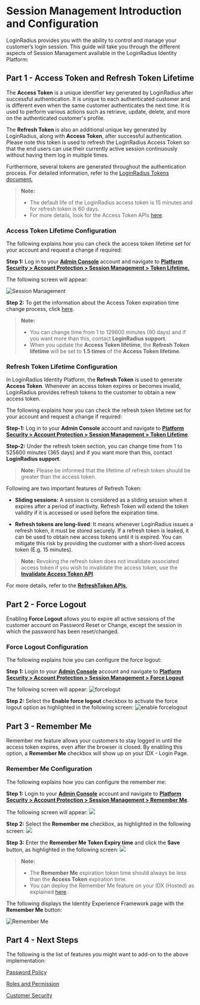 # Session Management Introduction and Configuration


LoginRadius provides you with the ability to control and manage your customer’s login session. This guide will take you through the different aspects of Session Management available in the LoginRadius Identity Platform:

## Part 1 - Access Token and Refresh Token Lifetime

The **Access Token** is a unique identifier key generated by LoginRadius after successful authentication. It is unique to each authenticated customer and is different even when the same customer authenticates the next time. It is used to perform various actions such as retrieve, update, delete, and more on the authenticated customer's profile.

The **Refresh Token** is also an additional unique key generated by LoginRadius, along with **Access Token**, after successful authentication. Please note this token is used to refresh the LoginRadius Access Token so that the end users can use their currently active session continuously without having them log in multiple times. 

Furthermore, several tokens are generated throughout the authentication process. For detailed information, refer to the [LoginRadius Tokens document.](https://www.loginradius.com/docs/infrastructure-and-security/loginradius-tokens/#loginradius-request-token-expiration-15-mins-)

> **Note:** 
> - The default life of the LoginRadius access token is 15 minutes and for refresh token is 60 days. 
> - For more details, look for the Access Token APIs [here](https://www.loginradius.com/docs/api/v2/customer-identity-api/authentication/authentication-overview/).


### Access Token Lifetime Configuration

The following explains how you can check the access token lifetime set for your account and request a change if required:

**Step 1:** Log in to your [**Admin Console**](https://adminconsole.loginradius.com/) account and navigate to [**Platform Security > Account Protection > Session Management > Token Lifetime.**](https://adminconsole.loginradius.com/platform-security/account-protection/session-management/token-lifetime)

The following screen will appear:

![Session Management](https://apidocs.lrcontent.com/images/Session-Management-LoginRadius-User-Dashboard_387376796474871f9a1ca3.13757565.png "Session Management")

**Step 2:** To get the information about the Access Token expiration time change process, click [here](https://www.loginradius.com/docs/api/v2/admin-console/platform-security/session-management/#updatetokenexpirationslidingtokenexpiration1).

> **Note:**
> - You can change time from 1 to 129600 minutes (90 days) and if you want more than this, contact **LoginRadius support**.
> - When you update the **Access Token lifetime**, the **Refresh Token lifetime** will be set to **1.5 times** of the **Access Token lifetime**.

### Refresh Token Lifetime Configuration

In LoginRadius Identity Platform, the **Refresh Token** is used to generate **Access Token**. Whenever an access token expires or becomes invalid, LoginRadius provides refresh tokens to the customer to obtain a new access token.

The following explains how you can check the refresh token lifetime set for your account and request a change if required:

**Step-1:** Log in to your **Admin Console** account and navigate to [**Platform Security > Account Protection > Session Management > Token Lifetime**](https://adminconsole.loginradius.com/platform-security/account-protection/session-management/token-lifetime).

**Step-2:** Under the refresh token section, you can change time from 1 to 525600 minutes (365 days) and if you want more than this, contact **LoginRadius support**.

> **Note:** Please be informed that the lifetime of refresh token should be greater than the access token.

Following are two important features of Refresh Token:

- **Sliding sessions:** A session is considered as a sliding session when it expires after a period of inactivity. Refresh Token will extend the token validity if it is accessed or used before the expiration time. 

- **Refresh tokens are long-lived**: It means whenever LoginRadius issues a refresh token, it must be stored securely. If a refresh token is leaked, it can be used to obtain new access tokens until it is expired. You can mitigate this risk by providing the customer with a short-lived access token (E.g. 15 minutes).

> **Note:** Revoking the refresh token does not invalidate associated access token if you wish to invalidate the access token, use the [**Invalidate Access Token API**](https://www.loginradius.com/docs/api/v2/customer-identity-api/authentication/auth-invalidate-access-token).


For more details, refer to the [**RefreshToken APIs**.](https://www.loginradius.com/docs/api/v2/customer-identity-api/refresh-token/overview/)

## Part 2 - Force Logout


Enabling **Force Logout** allows you to expire all active sessions of the customer account on Password Reset or Change, except the session in which the password has been reset/changed.


### Force Logout Configuration

The following explains how you can configure the force logout:

**Step 1:** Login to your [**Admin Console**](https://adminconsole.loginradius.com/) account and navigate to [**Platform Security > Account Protection > Session Management > Force Logout**](https://adminconsole.loginradius.com/platform-security/account-protection/session-management/force-logout)

The following screen will appear:
![forcelogut](https://apidocs.lrcontent.com/images/11_169255e8138725f3011.18127819.png "force logout")

**Step 2:** Select the **Enable force logout** checkbox to activate the force logout option as highlighted in the following screen:
![enable forcelogout](https://apidocs.lrcontent.com/images/4_234755e7fa5b1ca58a1.19654122.png "e")

## Part 3 - Remember Me

Remember me feature allows your customers to stay logged in until the access token expires,  even after the browser is closed. By enabling this option, a **Remember Me** checkbox will show up on your IDX - Login Page.


### Remember Me Configuration
The following explains how you can configure the remember me:

**Step 1:** Login to your [**Admin Console**](https://adminconsole.loginradius.com/) account and navigate to [**Platform Security > Account Protection > Session Management > Remember Me**](https://adminconsole.loginradius.com/platform-security/account-protection/session-management/remember-me).

The following screen will appear:
![](https://apidocs.lrcontent.com/images/3_116685e7fa582ad6aa8.28754804.png "")

**Step 2:** Select the **Remember me** checkbox, as highlighted in the following screen:
![](https://apidocs.lrcontent.com/images/2_213155e7fa56b2f60b1.52670080.png "")

**Step 3:**  Enter the **Remember Me Token Expiry time** and click the **Save** button, as highlighted in the following screen:
![](https://apidocs.lrcontent.com/images/1_9395e7fa5243e2aa3.02997321.png "")


> **Note:** 
> - The **Remember Me** expiration token time should always be less than the **Access Token** expiration time.
> - You can deploy the Remember Me feature on your IDX (Hosted) as explained [here](https://www.loginradius.com/docs/authentication/concepts/ui-ux-customizations-idx/).

The following displays the Identity Experience Framework page with the **Remember Me** button:

![Remember Me](https://apidocs.lrcontent.com/images/remeberme_12275637d29792f3b07.68970562.png "Remember Me")

## Part 4 - Next Steps 


The following is the list of features you might want to add-on to the above implementation:

[Password Policy](https://www.loginradius.com/docs/authentication/concepts/password-policy/)

[Roles and Permission](https://www.loginradius.com/docs/authentication/concepts/roles-and-membership)

[Customer Security](https://www.loginradius.com/docs/authentication/concepts/customer-security/)





